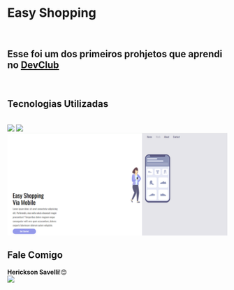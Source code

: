 <h1>Easy Shopping</h1>
<br>
<h2>Esse foi um dos primeiros prohjetos que aprendi no <a href="https://rodolfomori.com.br/devclub">DevClub</a></h2>
<br>
<h2>Tecnologias Utilizadas</h2>
<br>
<img src="https://img.shields.io/badge/HTML5-E34F26?style=for-the-badge&logo=html5&logoColor=white"/>
<img src="https://img.shields.io/badge/CSS3-1572B6?style=for-the-badge&logo=css3&logoColor=white"/>

<img src="https://github.com/HericksonSavelli/Easy-Shopping-/blob/master/Easy%20Shopping-foto.png?raw=true"/>
<br>
<h2><strong>Fale Comigo</strong></h2>
<Strong>Herickson Savelli</Strong>!😊
<br>
<a href="https://www.linkedin.com/in/herickson-savelli-7a7152237/"><img src="https://img.shields.io/badge/LinkedIn-0077B5?style=for-the-badge&logo=linkedin&logoColor=white"></a>
